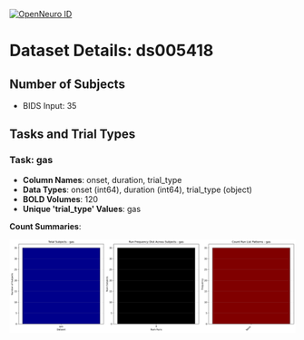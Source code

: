 [![OpenNeuro ID](https://img.shields.io/badge/OpenNeuro_Dataset-ds005418-blue?style=for-the-badge)](https://openneuro.org/datasets/ds005418)

# Dataset Details: ds005418

## Number of Subjects
- BIDS Input: 35

## Tasks and Trial Types
### Task: gas
- **Column Names**: onset, duration, trial_type
- **Data Types**: onset (int64), duration (int64), trial_type (object)
- **BOLD Volumes**: 120
- **Unique 'trial_type' Values**: gas

**Count Summaries**:

![gas gas_summary.png](basics_out/gas_summary.png)

